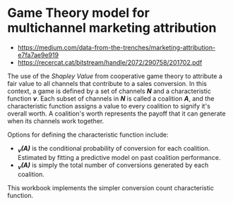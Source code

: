# Game Theory model for multichannel marketing attribution

* https://medium.com/data-from-the-trenches/marketing-attribution-e7fa7ae9e919
* https://recercat.cat/bitstream/handle/2072/290758/201702.pdf

The use of the _Shapley Value_ from cooperative game theory to attribute a fair value to all channels that contribute to a sales conversion. In this context, a game is defined by a set of channels _**N**_ and a characteristic function _**v**_. Each subset of channels in _**N**_ is called a coalition _**A**_, and the characteristic function assigns a value to every coalition to signify it's overall worth. A coalition's worth represents the payoff that it can generate when its channels work together.

Options for defining the characteristic function include:
* _**<sub>v</sub>(A)**_ is the conditional probability of conversion for each coalition. Estimated by fitting a predictive model on past coalition performance.
* _**<sub>v</sub>(A)**_ is simply the total number of conversions generated by each coalition.

This workbook implements the simpler conversion count characteristic function.
